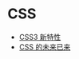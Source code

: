 # CSS

- [CSS3 新特性](https://juejin.im/post/5e087912e51d45584e58a0fc?utm_source=gold_browser_extension)
- [CSS 的未来已来](https://juejin.im/post/5dcb9c126fb9a04aba52bdf4)
